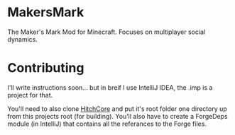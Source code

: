 # MakersMark
The Maker's Mark Mod for Minecraft. Focuses on multiplayer social dynamics.

# Contributing
I'll write instructions soon...
but in breif I use IntelliJ IDEA, the .imp is a project for that.

You'll need to also clone [HitchCore](https://github.com/hitchh1k3r/HitchCore) and put it's root folder one directory up from this projects root (for building). You'll also have to create a ForgeDeps module (in IntelliJ) that contains all the referances to the Forge files.